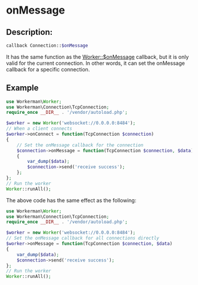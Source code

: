 # onMessage
## Description:
```php
callback Connection::$onMessage
```


It has the same function as the [Worker::$onMessage](../worker/on-message.md) callback, but it is only valid for the current connection. In other words, it can set the onMessage callback for a specific connection.


## Example

```php
use Workerman\Worker;
use Workerman\Connection\TcpConnection;
require_once __DIR__ . '/vendor/autoload.php';

$worker = new Worker('websocket://0.0.0.0:8484');
// When a client connects
$worker->onConnect = function(TcpConnection $connection)
{
    // Set the onMessage callback for the connection
    $connection->onMessage = function(TcpConnection $connection, $data)
    {
        var_dump($data);
        $connection->send('receive success');
    };
};
// Run the worker
Worker::runAll();
```

The above code has the same effect as the following:

```php
use Workerman\Worker;
use Workerman\Connection\TcpConnection;
require_once __DIR__ . '/vendor/autoload.php';

$worker = new Worker('websocket://0.0.0.0:8484');
// Set the onMessage callback for all connections directly
$worker->onMessage = function(TcpConnection $connection, $data)
{
    var_dump($data);
    $connection->send('receive success');
};
// Run the worker
Worker::runAll();
```
